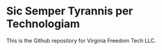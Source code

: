 # Sic Semper Tyrannis per Technologiam

This is the Github repository for Virginia Freedom Tech LLC.
